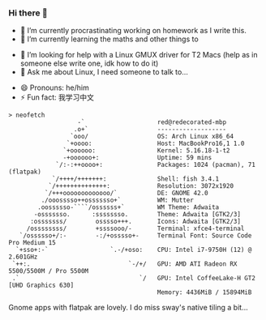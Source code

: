 ### Hi there 👋

- 🔭 I’m currently procrastinating working on homework as I write this.
- 🌱 I’m currently learning the maths and other things to
<!--- 👯 I’m looking to collaborate on -->
- 🤔 I’m looking for help with a Linux GMUX driver for T2 Macs (help as in someone else write one, idk how to do it)
- 💬 Ask me about Linux, I need someone to talk to...
<!--- 📫 How to reach me: nay-->
- 😄 Pronouns: he/him
- ⚡ Fun fact: 我学习中文

```
> neofetch
                   -`                    red@redecorated-mbp 
                  .o+`                   ------------------- 
                 `ooo/                   OS: Arch Linux x86_64 
                `+oooo:                  Host: MacBookPro16,1 1.0 
               `+oooooo:                 Kernel: 5.16.18-1-t2 
               -+oooooo+:                Uptime: 59 mins 
             `/:-:++oooo+:               Packages: 1024 (pacman), 71 (flatpak) 
            `/++++/+++++++:              Shell: fish 3.4.1 
           `/++++++++++++++:             Resolution: 3072x1920 
          `/+++ooooooooooooo/`           DE: GNOME 42.0 
         ./ooosssso++osssssso+`          WM: Mutter 
        .oossssso-````/ossssss+`         WM Theme: Adwaita 
       -osssssso.      :ssssssso.        Theme: Adwaita [GTK2/3] 
      :osssssss/        osssso+++.       Icons: Adwaita [GTK2/3] 
     /ossssssss/        +ssssooo/-       Terminal: xfce4-terminal 
   `/ossssso+/:-        -:/+osssso+-     Terminal Font: Source Code Pro Medium 15 
  `+sso+:-`                 `.-/+oso:    CPU: Intel i7-9750H (12) @ 2.601GHz 
 `++:.                           `-/+/   GPU: AMD ATI Radeon RX 5500/5500M / Pro 5500M 
 .`                                 `/   GPU: Intel CoffeeLake-H GT2 [UHD Graphics 630] 
                                         Memory: 4436MiB / 15894MiB
```

Gnome apps with flatpak are lovely. I do miss sway's native tiling a bit...
